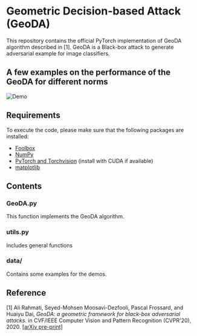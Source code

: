 # Geometric Decision-based Attack (GeoDA)

This repository contains the official PyTorch implementation of GeoDA algorithm described in [1]. GeoDA is a Black-box attack to generate adversarial example for image classifiers. 

## A few examples on the performance of the GeoDA for different norms

![Demo](https://user-images.githubusercontent.com/36679506/75689719-aa821b00-5c6f-11ea-9b6b-b78ff3ed871b.jpg)

## Requirements

To execute the code, please make sure that the following packages are installed:

- [Foolbox](https://foolbox.readthedocs.io/en/stable/user/installation.html)
- [NumPy](https://docs.scipy.org/doc/numpy-1.15.1/user/install.html)
- [PyTorch and Torchvision](https://pytorch.org/) (install with CUDA if available)
- [matplotlib](https://matplotlib.org/users/installing.html)



## Contents

### GeoDA.py

This function implements the GeoDA algorithm.





### utils.py

Includes general functions

### data/

Contains some examples for the demos. 



## Reference

[1] Ali Rahmati, Seyed-Mohsen Moosavi-Dezfooli, Pascal Frossard, and Huaiyu Dai,
*GeoDA: a geometric framework for black-box adversarial attacks*. in CVF/IEEE Computer Vision and Pattern Recognition (CVPR'20), 2020. [[arXiv pre-print]](http://arxiv.org/abs/2003.06468)

